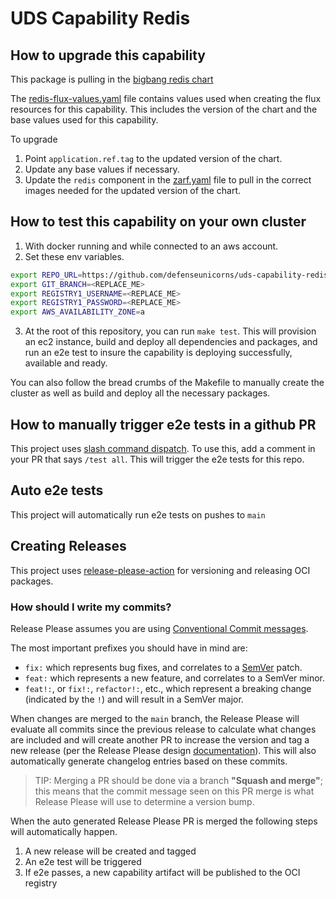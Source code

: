 # UDS Capability Redis

## How to upgrade this capability

This package is pulling in the [bigbang redis chart](https://repo1.dso.mil/big-bang/product/packages/redis)

The [redis-flux-values.yaml](../redis-flux-values.yaml) file contains values used when creating the flux resources for this capability. This includes the version of the chart and the base values used for this capability.

To upgrade
1) Point `application.ref.tag` to the updated version of the chart.
1) Update any base values if necessary.
1) Update the `redis` component in the [zarf.yaml](../zarf.yaml) file to pull in the correct images needed for the updated version of the chart.

## How to test this capability on your own cluster

1) With docker running and while connected to an aws account.
2) Set these env variables.
```bash
export REPO_URL=https://github.com/defenseunicorns/uds-capability-redis.git
export GIT_BRANCH=<REPLACE_ME>
export REGISTRY1_USERNAME=<REPLACE_ME>
export REGISTRY1_PASSWORD=<REPLACE_ME>
export AWS_AVAILABILITY_ZONE=a
```

 3) At the root of this repository, you can run `make test`. This will provision an ec2 instance, build and deploy all dependencies and packages, and run an e2e test to insure the capability is deploying successfully, available and ready.

You can also follow the bread crumbs of the Makefile to manually create the cluster as well as build and deploy all the necessary packages.

## How to manually trigger e2e tests in a github PR

This project uses [slash command dispatch](https://github.com/peter-evans/slash-command-dispatch). To use this, add a comment in your PR that says `/test all`. This will trigger the e2e tests for this repo.

## Auto e2e tests

This project will automatically run e2e tests on pushes to `main`

## Creating Releases

This project uses [release-please-action](https://github.com/google-github-actions/release-please-action) for versioning and releasing OCI packages.

### How should I write my commits?

Release Please assumes you are using [Conventional Commit messages](https://www.conventionalcommits.org/).

The most important prefixes you should have in mind are:

- `fix:` which represents bug fixes, and correlates to a [SemVer](https://semver.org/)
  patch.
- `feat:` which represents a new feature, and correlates to a SemVer minor.
- `feat!:`,  or `fix!:`, `refactor!:`, etc., which represent a breaking change
  (indicated by the `!`) and will result in a SemVer major.

When changes are merged to the `main` branch, the Release Please will evaluate all commits since the previous release to calculate what changes are included and will create another PR to increase the version and tag a new release (per the Release Please design [documentation](https://github.com/googleapis/release-please/blob/main/docs/design.md#lifecycle-of-a-release)). This will also automatically generate changelog entries based on these commits.

> TIP: Merging a PR should be done via a branch **"Squash and merge"**; this means that the commit message seen on this PR merge is what Release Please will use to determine a version bump.

When the auto generated Release Please PR is merged the following steps will automatically happen.
1) A new release will be created and tagged
1) An e2e test will be triggered
1) If e2e passes, a new capability artifact will be published to the OCI registry
